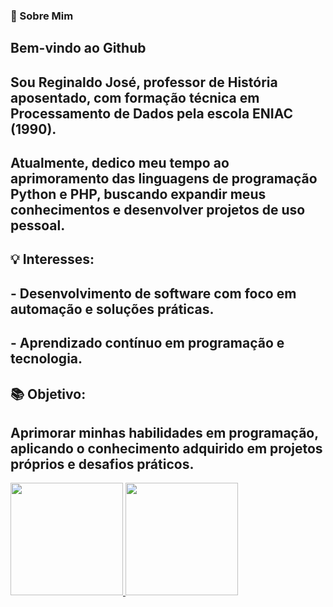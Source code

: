 ### 💼 Sobre Mim  
## Bem-vindo ao Github
## Sou Reginaldo José, professor de História aposentado, com formação técnica em Processamento de Dados pela escola ENIAC (1990).
## Atualmente, dedico meu tempo ao aprimoramento das linguagens de programação **Python** e **PHP**, buscando expandir meus conhecimentos e desenvolver projetos de uso pessoal.  

## 💡 **Interesses:**  
## - Desenvolvimento de software com foco em automação e soluções práticas.  
## - Aprendizado contínuo em programação e tecnologia.  

## 📚 **Objetivo:**  
## Aprimorar minhas habilidades em programação, aplicando o conhecimento adquirido em projetos próprios e desafios práticos.  

<div>
  <a href="https://github.com/canalrjc">
    <img height="180em" src="https://github-readme-stats.vercel.app/api/top-langs/?username=canalrjc&layout=compact&langs_count=7&theme=dracula"/>
    <img height="180em" src="https://github-readme-stats.vercel.app/api?username=canalrjc&show_icons=true&theme=dracula&include_all_commits=true&count_private=true"/>
  </a>
</div>





